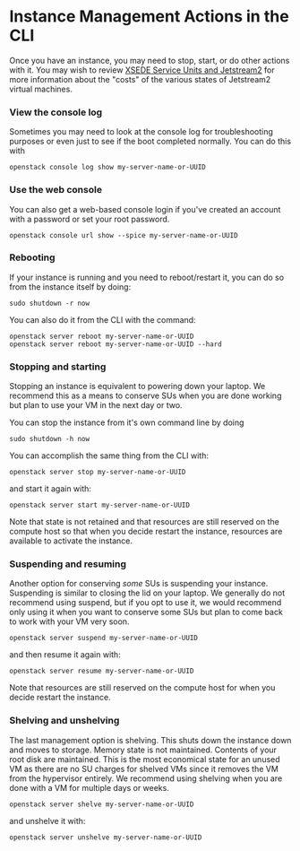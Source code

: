 # Instance Management Actions in the CLI

Once you have an instance, you may need to stop, start, or do other actions with it. You may wish to review [XSEDE Service Units and Jetstream2](/general/xsede.md) for more information about the "costs" of the various states of Jetstream2 virtual machines.

### View the console log

Sometimes you may need to look at the console log for troubleshooting purposes or even just to see if the boot completed normally. You can do this with

    openstack console log show my-server-name-or-UUID

### Use the web console

You can also get a web-based console login if you've created an account with a password or set your root password.

    openstack console url show --spice my-server-name-or-UUID

### Rebooting

If your instance is running and you need to reboot/restart it, you can do so from the instance itself by doing:

    sudo shutdown -r now

You can also do it from the CLI with the command:

    openstack server reboot my-server-name-or-UUID
    openstack server reboot my-server-name-or-UUID --hard

### Stopping and starting

Stopping an instance is equivalent to powering down your laptop. We recommend this as a means to conserve SUs when you are done working but plan to use your VM in the next day or two.

You can stop the instance from it's own command line by doing

    sudo shutdown -h now

You can accomplish the same thing from the CLI with:

    openstack server stop my-server-name-or-UUID

and start it again with:

    openstack server start my-server-name-or-UUID

Note that state is not retained and that resources are still reserved on the compute host so that when you decide restart the instance, resources are available to activate the instance.

### Suspending and resuming

Another option for conserving *some* SUs is suspending your instance. Suspending is similar to closing the lid on your laptop. We generally do not recommend using suspend, but if you opt to use it, we would recommend only using it when you want to conserve some SUs but plan to come back to work with your VM very soon.

    openstack server suspend my-server-name-or-UUID

and then resume it again with:

    openstack server resume my-server-name-or-UUID

Note that resources are still reserved on the compute host for when you decide restart the instance.

### Shelving and unshelving

The last management option is shelving. This shuts down the instance down and moves to storage. Memory state is not maintained. Contents of your root disk are maintained. This is the most economical state for an unused VM as there are no SU charges for shelved VMs since it removes the VM from the hypervisor entirely. We recommend using shelving when you are done with a VM for multiple days or weeks.

    openstack server shelve my-server-name-or-UUID

and unshelve it with:

    openstack server unshelve my-server-name-or-UUID
